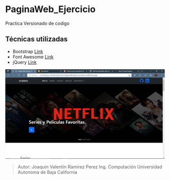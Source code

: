 # PaginaWeb_Ejercicio
 Practica Versionado de codigo
 
 ## Técnicas utilizadas 
 * Bootstrap [Link](https://getbootstrap.com/)
 * Font Awesome [Link](https://fontawesome.com/)
 * jQuery [Link](https://plugins.jquery.com/)

![image](https://github.com/joaquin-14R/PaginaWeb_Ejercicio/blob/main/img/Pag.png)

> Autor: Joaquin Valentin Ramirez Perez
> Ing. Computación
> Universidad Autonoma de Baja California

